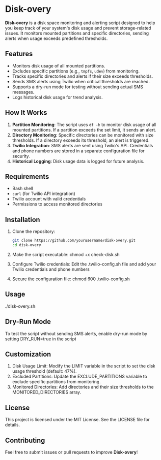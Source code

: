 # Disk-overy

**Disk-overy** is a disk space monitoring and alerting script designed to help you keep track of your system's disk usage and prevent storage-related issues. It monitors mounted partitions and specific directories, sending alerts when usage exceeds predefined thresholds.

## Features
- Monitors disk usage of all mounted partitions.
- Excludes specific partitions (e.g., `tmpfs`, `udev`) from monitoring.
- Tracks specific directories and alerts if their size exceeds thresholds.
- Sends SMS alerts using Twilio when critical thresholds are reached.
- Supports a dry-run mode for testing without sending actual SMS messages.
- Logs historical disk usage for trend analysis.

## How It Works
1. **Partition Monitoring**: The script uses `df -h` to monitor disk usage of all mounted partitions. If a partition exceeds the set limit, it sends an alert.
2. **Directory Monitoring**: Specific directories can be monitored with size thresholds. If a directory exceeds its threshold, an alert is triggered.
3. **Twilio Integration**: SMS alerts are sent using Twilio's API. Credentials and phone numbers are stored in a separate configuration file for security.
4. **Historical Logging**: Disk usage data is logged for future analysis.

## Requirements
- Bash shell
- `curl` (for Twilio API integration)
- Twilio account with valid credentials
- Permissions to access monitored directories

## Installation
1. Clone the repository:
   ```bash
   git clone https://github.com/yourusername/disk-overy.git
   cd disk-overy

2. Make the script executable:
   chmod +x check-disk.sh
   
3. Configure Twilio credentials: Edit the .twilio-config.sh file and add your Twilio credentials and phone numbers

4. Secure the configuration file:
   chmod 600 .twilio-config.sh

## **Usage**
./disk-overy.sh

## **Dry-Run Mode**
To test the script without sending SMS alerts, enable dry-run mode by setting DRY_RUN=true in the script

## **Customization**
1. Disk Usage Limit: Modify the LIMIT variable in the script to set the disk usage threshold (default: 47%).  
2. Excluded Partitions: Update the EXCLUDE_PARTITIONS variable to exclude specific partitions from monitoring.  
3. Monitored Directories: Add directories and their size thresholds to the MONITORED_DIRECTORIES array.  

## **License**
This project is licensed under the MIT License. See the LICENSE file for details.

## **Contributing**
Feel free to submit issues or pull requests to improve **Disk-overy**!
   
